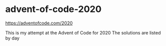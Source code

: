 # advent-of-code-2020
https://adventofcode.com/2020

This is my attempt at the Advent of Code for 2020
The solutions are listed by day